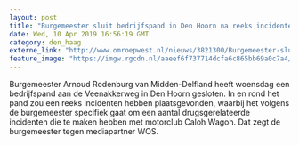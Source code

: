 ```yaml
---
layout: post
title: "Burgemeester sluit bedrijfspand in Den Hoorn na reeks incidenten"
date: Wed, 10 Apr 2019 16:56:19 GMT
category: den_haag
externe_link: "http://www.omroepwest.nl/nieuws/3821300/Burgemeester-sluit-bedrijfspand-in-Den-Hoorn-na-reeks-incidenten"
feature_image: "https://imgw.rgcdn.nl/aaeef6f737714dcfa6c865bb69a0c7a4/opener/3726953.jpg"
---
```


Burgemeester Arnoud Rodenburg van Midden-Delfland heeft woensdag een bedrijfspand aan de Veenakkerweg in Den Hoorn gesloten. In en rond het pand zou een reeks incidenten hebben plaatsgevonden, waarbij het volgens de burgemeester specifiek gaat om een aantal drugsgerelateerde incidenten die te maken hebben met motorclub Caloh Wagoh. Dat zegt de burgemeester tegen mediapartner WOS.
